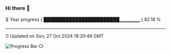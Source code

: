 ### Hi there 👋

⏳ Year progress { ████████████████████████▁▁▁▁▁▁ } 82.18 %

---

⏰ Updated on Sun, 27 Oct 2024 18:20:48 GMT

![Progress Bar CI](https://github.com/liununu/liununu/workflows/Progress%20Bar%20CI/badge.svg)

